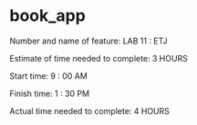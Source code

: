 # book_app

Number and name of feature: LAB 11 : ETJ

Estimate of time needed to complete: 3 HOURS

Start time: 9 : 00 AM

Finish time: 1 : 30 PM

Actual time needed to complete: 4 HOURS
